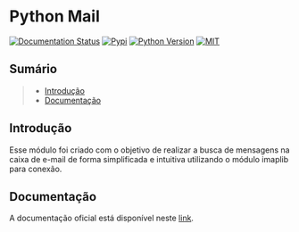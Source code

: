 # Python Mail

[![Documentation Status](https://readthedocs.org/projects/python-mail/badge/?version=latest)](https://python-mail.readthedocs.io/en/latest/?badge=latest)
[![Pypi](https://img.shields.io/pypi/v/python_mail.svg?style=flat-square)](https://pypi.org/project/python_mail)
[![Python Version](https://img.shields.io/pypi/pyversions/python_mail.svg?style=flat-square)](https://pypi.org/project/python_mail)
[![MIT](https://img.shields.io/badge/license-MIT-blue.svg?style=flat-square)](https://en.wikipedia.org/wiki/MIT_License)


## Sumário

> * [Introdução](#introdução)
> * [Documentação](#documentação)


## Introdução

Esse módulo foi criado com o objetivo de realizar a busca de mensagens na caixa de e-mail de forma simplificada e intuitiva utilizando o módulo imaplib para conexão. 

## Documentação

A documentação oficial está disponível neste [link](https://python-mail.readthedocs.io/en/latest/#).